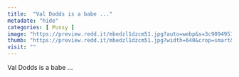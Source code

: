 ```yaml
---
title:  "Val Dodds is a babe ..."
metadate: "hide"
categories: [ Pussy ]
image: "https://preview.redd.it/mbedzl1dzcm51.jpg?auto=webp&s=3c9094951b6fc46a50c24b5f3edc13a289cb1855"
thumb: "https://preview.redd.it/mbedzl1dzcm51.jpg?width=640&crop=smart&auto=webp&s=4da4764cc0be54f98bded2b8209385aa86f71241"
visit: ""
---
```

Val Dodds is a babe ...
